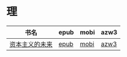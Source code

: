 # 理

| 书名 | epub | mobi | azw3 |
| --- | --- | --- | --- |
| [资本主义的未来](http://ct.dalanmei.com/f/31084289-572106893-235eff) | [epub](http://ct.dalanmei.com/f/31084289-572106893-235eff) | [mobi](http://ct.dalanmei.com/f/31084289-571726709-132106) | [azw3](http://ct.dalanmei.com/f/31084289-572115200-ba01ae) |
